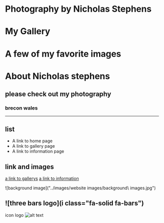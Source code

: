 # Photography by Nicholas Stephens
# My Gallery
# A few of my favorite images
# About Nicholas stephens
## please check out my photography
### brecon wales

---

## list
* A link to home page
* A link to gallery page
* A link to information page

## link and images
[a link to gallerys](gallery.html)
[a link to information](informaiton.html)

![background image]("../images/website images/background\ images.jpg")


![three bars logo](i class="fa-solid fa-bars")
---
icon logo
![alt text](assets/favicon/favicon.ico)